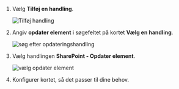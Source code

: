 1. Vælg **Tilføj en handling**.
   
    ![Tilføj handling](media/modern-approvals/add-update-item-action.png)
2. Angiv **opdater element** i søgefeltet på kortet **Vælg en handling**.
   
    ![søg efter opdateringshandling](media/modern-approvals/search-update-item-rejected.png)
3. Vælg handlingen **SharePoint - Opdater element**.
   
    ![vælg opdater element](media/modern-approvals/select-update-item-no.png)
4. Konfigurer kortet, så det passer til dine behov.

